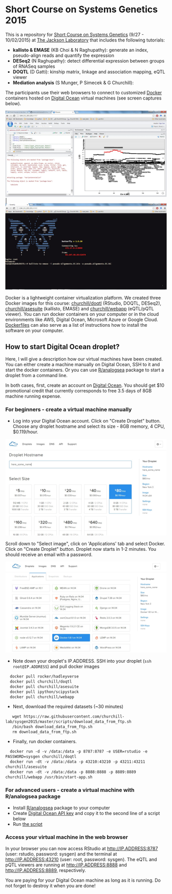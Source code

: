 # Short Course on Systems Genetics 2015


This is a repository for [Short Course on Systems Genetics](https://www.jax.org/education-and-learning/education-calendar/2015/september/short-course-on-systems-genetics) (9/27 - 10/02/2015) at [The Jackson Laboratory](http://www.jax.org) that includes the following tutorials:

* __kallisto & EMASE__ (KB Choi & N Raghupathy): generate an index, pseudo-align reads and quantify the expression 
* __DESeq2__ (N Raghupathy): detect differential expression between groups of RNASeq samples
* __DOQTL__ (D Gatti): kinship matrix, linkage and association mapping, eQTL viewer
* __Mediation analysis__ (S Munger, P Simecek & G Churchill): 

The participants use their web browsers to connect to customized [Docker](https://docs.docker.com/) containers hosted on [Digital Ocean](https://www.digitalocean.com/?refcode=673c97887267) virtual machines (see screen captures below).

![rstudio](figures/rstudio.jpg) | ![terminal](figures/butterfly.jpg)

Docker is a lightweight container virtualization platform. We created three Docker images for this course: [churchill/doqtl](https://github.com/churchill-lab/sysgen2015/tree/master/docker/doqtl) (RStudio, DOQTL, DESeq2), [churchill/asesuite](https://github.com/churchill-lab/sysgen2015/blob/master/docker/asesuite/Dockerfile) (kallisto, EMASE) and [churchill/webapp](https://github.com/churchill-lab/sysgen2015/blob/master/docker/webapp/Dockerfile) (eQTL/pQTL viewer).  You can run docker containers on your computer or in the cloud environments like AWS, Digital Ocean, Microsoft Azure or Google Cloud. [Dockerfiles](https://github.com/churchill-lab/sysgen2015/blob/master/docker/asesuite/Dockerfile) can also serve as a list of instructions how to install the software on your computer.

## How to start Digital Ocean droplet?

Here, I will give a description how our virtual machines have been created. You can either create a machine manually on Digital Ocean, SSH to it and start the docker containers. Or you can use [R/analogsea](https://github.com/sckott/analogsea) package to start a droplet from a command line. 

In both cases, first, create an account on [Digital Ocean](https://www.digitalocean.com/?refcode=673c97887267). You should get $10 promotional credit that currently corresponds to free 3.5 days of 8GB machine running expense.

### For beginners - create a virtual machine manually

* Log into your Digital Ocean account. Click on "Create Droplet" button. Choose any droplet hostname and select its size - 8GB memory, 4 CPU, $0.119/hour. 

![Droplet size](figures/droplet_size.jpg)   

   
Scroll down to "Select image", click on 'Applications' tab and select Docker. Click on "Create Droplet" button. Droplet now starts in 1-2 minutes. You should receive an email with a password.   
   

![Docker button](figures/docker.jpg)

* Note down your droplet's IP.ADDRESS. SSH into your droplet (`ssh root@IP.ADDRESS`) and pull docker images
```{r}
  docker pull rocker/hadleyverse
  docker pull churchill/doqtl
  docker pull churchill/asesuite
  docker pull ipython/scipystack
  docker pull churchill/webapp
```
* Next, download the required datasets (~30 minutes)
```
   wget https://raw.githubusercontent.com/churchill-lab/sysgen2015/master/scripts/download_data_from_ftp.sh
   /bin/bash download_data_from_ftp.sh
   rm download_data_from_ftp.sh
```
* Finally, run docker containers. 
```{r}
  docker run -d -v /data:/data -p 8787:8787 -e USER=rstudio -e PASSWORD=sysgen churchill/doqtl
  docker run -dt -v /data:/data -p 43210:43210 -p 43211:43211  churchill/asesuite
  docker run -dt -v /data:/data -p 8888:8888 -p 8889:8889 churchill/webapp /usr/bin/start-app.sh
```

### For advanced users - create a virtual machine with R/analogsea package

* Install [R/analogsea](https://github.com/sckott/analogsea) package to your computer
* Create [Digital Ocean API key](https://cloud.digitalocean.com/settings/applications) and copy it to the second line of a script below
* Run [the script](https://github.com/simecek/AddictionCourse2015/blob/master/scripts/run_one_DO_machine.R)


### Access your virtual machine in the web browser

In your browser you can now access RStudio at http://IP.ADDRESS:8787 (user: rstudio, password: sysgen) and the terminal at http://IP.ADDRESS:43210 (user: root, password: sysgen). The eQTL and pQTL viewers are running at http://IP.ADDRESS:8888 and http://IP.ADDRESS:8889, respectively.

You are paying for your Digital Ocean machine as long as it is running. Do not forget to destroy it when you are done!
